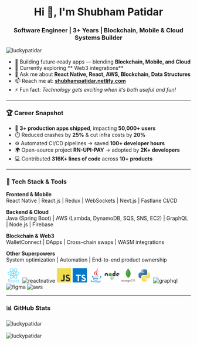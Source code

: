 <h1 align="center">Hi 👋, I'm Shubham Patidar</h1>
<h3 align="center">Software Engineer | 3+ Years | Blockchain, Mobile & Cloud Systems Builder</h3>

<p align="left"> <img src="https://komarev.com/ghpvc/?username=luckypatidar&label=Profile%20views&color=0e75b6&style=flat" alt="luckypatidar" /> </p>

- 🚀 Building future-ready apps — blending **Blockchain, Mobile, and Cloud**  
- 🌱 Currently exploring ** Web3 integrations**  
- 💬 Ask me about **React Native, React, AWS, Blockchain, Data Structures**  
- 📫 Reach me at: **[shubhampatidar.netlify.com](https://shubhampatidar.netlify.app/)**  
- ⚡ Fun fact: *Technology gets exciting when it’s both useful and fun!*  

---

### 🏆 Career Snapshot  
- 📱 **3+ production apps shipped**, impacting **50,000+ users**  
- ⏱️ Reduced crashes by **25%** & cut infra costs by **20%**  
- ⚙️ Automated CI/CD pipelines → saved **100+ developer hours**  
- 🌍 Open-source project **RN-UPI-PAY** → adopted by **2K+ developers**  
- 💻 Contributed **316K+ lines of code** across **10+ products**  

---

### 🔧 Tech Stack & Tools  

**Frontend & Mobile**  
React Native | React.js | Redux | WebSockets | Next.js | Fastlane CI/CD  

**Backend & Cloud**  
Java (Spring Boot) | AWS (Lambda, DynamoDB, SQS, SNS, EC2) | GraphQL | Node.js | Firebase  

**Blockchain & Web3**  
WalletConnect | DApps | Cross-chain swaps | WASM integrations  

**Other Superpowers**  
System optimization | Automation | End-to-end product ownership  

<p align="left">
  <img src="https://raw.githubusercontent.com/devicons/devicon/master/icons/react/react-original-wordmark.svg" alt="react" width="40" height="40"/> 
  <img src="https://reactnative.dev/img/header_logo.svg" alt="reactnative" width="40" height="40"/> 
  <img src="https://raw.githubusercontent.com/devicons/devicon/master/icons/javascript/javascript-original.svg" alt="javascript" width="40" height="40"/> 
  <img src="https://raw.githubusercontent.com/devicons/devicon/master/icons/typescript/typescript-original.svg" alt="typescript" width="40" height="40"/> 
  <img src="https://raw.githubusercontent.com/devicons/devicon/master/icons/java/java-original.svg" alt="java" width="40" height="40"/> 
  <img src="https://raw.githubusercontent.com/devicons/devicon/master/icons/nodejs/nodejs-original-wordmark.svg" alt="nodejs" width="40" height="40"/> 
  <img src="https://raw.githubusercontent.com/devicons/devicon/master/icons/mongodb/mongodb-original-wordmark.svg" alt="mongodb" width="40" height="40"/> 
  <img src="https://raw.githubusercontent.com/devicons/devicon/master/icons/python/python-original.svg" alt="python" width="40" height="40"/> 
  <img src="https://www.vectorlogo.zone/logos/graphql/graphql-icon.svg" alt="graphql" width="40" height="40"/> 
  <img src="https://www.vectorlogo.zone/logos/figma/figma-icon.svg" alt="figma" width="40" height="40"/> 
  <img src="https://www.vectorlogo.zone/logos/amazon_aws/amazon_aws-ar21.svg" alt="aws" width="60" height="40"/>
</p>

---

### 📊 GitHub Stats  

<p><img align="center" src="https://github-readme-stats.vercel.app/api/top-langs?username=luckypatidar&show_icons=true&locale=en&layout=compact" alt="luckypatidar" /></p>

<p><img align="center" src="https://github-readme-streak-stats.herokuapp.com/?user=luckypatidar&" alt="luckypatidar" /></p>
